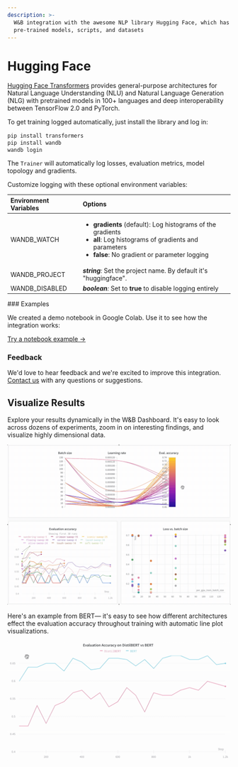 ```yaml
---
description: >-
  W&B integration with the awesome NLP library Hugging Face, which has
  pre-trained models, scripts, and datasets
---
```


# Hugging Face

[Hugging Face Transformers](https://huggingface.co/transformers/) provides general-purpose architectures for Natural Language Understanding \(NLU\) and Natural Language Generation \(NLG\) with pretrained models in 100+ languages and deep interoperability between TensorFlow 2.0 and PyTorch.

To get training logged automatically, just install the library and log in:

```text
pip install transformers
pip install wandb
wandb login
```

The `Trainer` will automatically log losses, evaluation metrics, model topology and gradients.

Customize logging with these optional environment variables:

<table>
  <thead>
    <tr>
      <th style="text-align:left">Environment Variables</th>
      <th style="text-align:left">Options</th>
    </tr>
  </thead>
  <tbody>
    <tr>
      <td style="text-align:left">WANDB_WATCH</td>
      <td style="text-align:left">
        <ul>
          <li><b>gradients</b> (default): Log histograms of the gradients</li>
          <li><b>all</b>: Log histograms of gradients and parameters</li>
          <li><b>false</b>: No gradient or parameter logging</li>
        </ul>
      </td>
    </tr>
    <tr>
      <td style="text-align:left">WANDB_PROJECT</td>
      <td style="text-align:left"><em><b>string</b>:</em> Set the project name. By default it&apos;s &quot;huggingface&quot;.</td>
    </tr>
    <tr>
      <td style="text-align:left">WANDB_DISABLED</td>
      <td style="text-align:left"><em><b>boolean</b>:  </em>Set to <b>true</b> to disable logging entirely</td>
    </tr>
  </tbody>
</table>### Examples

We created a demo notebook in Google Colab. Use it to see how the integration works:

[Try a notebook example →](https://colab.research.google.com/drive/1NEiqNPhiouu2pPwDAVeFoN4-vTYMz9F8?usp=sharing)

### Feedback

We'd love to hear feedback and we're excited to improve this integration. [Contact us](../../company/getting-help.md) with any questions or suggestions. 

## Visualize Results

Explore your results dynamically in the W&B Dashboard. It's easy to look across dozens of experiments, zoom in on interesting findings, and visualize highly dimensional data.

![](../../.gitbook/assets/hf-gif-15%20%281%29.gif)

Here's an example from BERT— it's easy to see how different architectures effect the evaluation accuracy throughout training with automatic line plot visualizations.

![](../../.gitbook/assets/gif-for-comparing-bert.gif)



